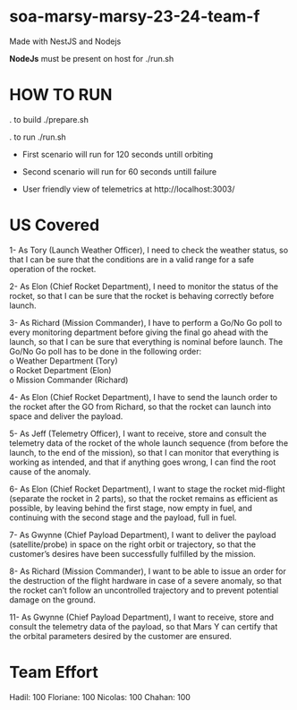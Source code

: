 # soa-marsy-marsy-23-24-team-f


Made with NestJS and Nodejs

**NodeJs** must be present on host for ./run.sh

# HOW TO RUN

. to build
./prepare.sh

. to run 
./run.sh


* First scenario will run for 120 seconds untill orbiting
* Second scenario will run for 60 seconds untill failure

* User friendly view of telemetrics at http://localhost:3003/

# US Covered

1-  As Tory (Launch Weather Officer), I need to check the weather status, so that I can 
be sure that the conditions are in a valid range for a safe operation of the rocket. 


2-  As Elon (Chief Rocket Department), I need to monitor the status of the rocket, so 
that I can be sure that the rocket is behaving correctly before launch.  

3- As Richard (Mission Commander), I have to perform a Go/No Go poll to every 
monitoring department before giving the final go ahead with the launch, so that I 
can be sure that everything is nominal before launch. 
The Go/No Go poll has to be done in the following order:  
o  Weather Department (Tory)  
o  Rocket Department (Elon)  
o  Mission Commander (Richard)  

4-  As Elon (Chief Rocket Department), I have to send the launch order to the rocket 
after the GO from Richard, so that the rocket can launch into space and deliver the 
payload. 

5-  As Jeff (Telemetry Officer), I want to receive, store and consult the telemetry data of 
the rocket of the whole launch sequence (from before the launch, to the end of the
mission), so that I can monitor that everything is working as intended, and that if 
anything goes wrong, I can find the root cause of the anomaly. 

6-  As Elon (Chief Rocket Department), I want to stage the rocket mid-flight (separate 
the rocket in 2 parts), so that the rocket remains as efficient as possible, by leaving 
behind the first stage, now empty in fuel, and continuing with the second stage and 
the payload, full in fuel.  

7-  As Gwynne (Chief Payload Department), I want to deliver the payload 
(satellite/probe) in space on the right orbit or trajectory, so that the customer’s 
desires have been successfully fulfilled by the mission. 

8- As Richard (Mission Commander), I want to be able to issue an order for the 
destruction of the flight hardware in case of a severe anomaly, so that the rocket 
can’t follow an uncontrolled trajectory and to prevent potential damage on the 
ground.

11- As Gwynne (Chief Payload Department), I want to receive, store and consult the
telemetry data of the payload, so that Mars Y can certify that the orbital parameters 
desired by the customer are ensured.


# Team Effort
Hadil: 100
Floriane: 100
Nicolas: 100
Chahan: 100
